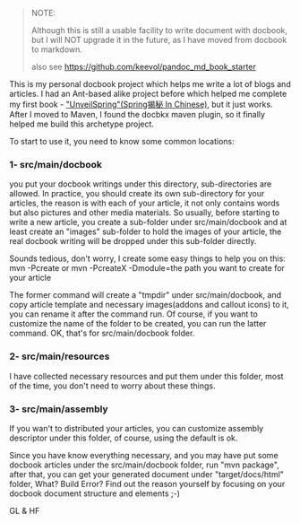 > NOTE: 
> 
> Although this is still a usable facility to write document with docbook, but I will NOT upgrade it in the future, as I have moved from docbook to markdown.
> 
> also see <https://github.com/keevol/pandoc_md_book_starter>

This is my personal docbook project which helps me write a lot of blogs and articles.
I had an Ant-based alike project before which helped me complete my first book - ["UnveilSpring"(Spring揭秘 In Chinese)](http://product.china-pub.com/195969), but it just works. After I moved to Maven, I found the docbkx maven plugin, so it finally helped me build this archetype project.

To start to use it, you need to know some common locations:
### 1- src/main/docbook  
you put your docbook writings under this directory, sub-directories are allowed. In practice, you should create its own sub-directory for your articles, the reason is with each of your article, it not only contains words but also pictures and other media materials. So usually, before starting to write a new article, you create a sub-folder under src/main/docbook and  at least create an "images" sub-folder to hold the images of your article, the real docbook writing will be dropped under this sub-folder directly. 

Sounds tedious, don't worry, I create some easy things to help you on this:
	mvn -Pcreate
or 
	mvn -PcreateX -Dmodule=the path you want to create for your article

The former command will create a "tmpdir" under src/main/docbook, and copy article template and necessary images(addons and callout icons) to it, you can rename it after the command run. Of course, if you want to customize the name of the folder to be created, you can run the latter command.
OK, that's for src/main/docbook folder.
	
### 2- src/main/resources  
I have collected necessary resources and put them under this folder, most of the time, you don't need to worry about these things.
	
### 3- src/main/assembly  
If you wan't to distributed your articles, you can customize assembly descriptor under this folder, of course, using the default is ok.
	
Since you have know everything necessary, and you may have put some docbook articles under the src/main/docbook folder, run "mvn package", after that, you can get your generated document under "target/docs/html" folder, What? Build Error? Find out the reason yourself by focusing on your docbook document structure and elements ;-)	
	
GL & HF	
